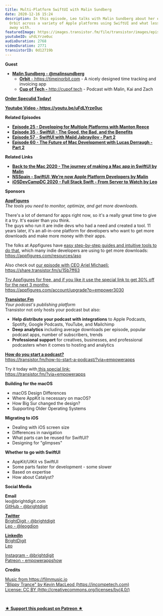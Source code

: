 ```yaml
---
title: Multi-Platform SwiftUI with Malin Sundberg
date: 2020-12-16 15:24
description: In this episode, Leo talks with Malin Sundberg about her experience building
  Orbit across a variety of Apple platforms using SwiftUI and what lessons she came
  away with.
featuredImage: https://images.transistor.fm/file/transistor/images/episode/422245/full_1608126435-artwork.jpg
youtubeID: uFdLYrze0uc
audioDuration: 2768
videoDuration: 2771
transistorID: 0d12719b
---
```

<p><b>Guest</b></p><ul><li>
<a href="https://twitter.com/malinsundberg"><strong>Malin Sundberg - @malinsundberg</strong></a><ul>
<li>
<a href="https://timeinorbit.com"><strong>Orbit</strong> - https://timeinorbit.com</a> - A nicely designed time tracking and invoicing app</li>
<li>
<a href="http://cupof.tech"><strong>Cup of Tech -</strong> http://cupof.tech</a> - Podcast with Malin, Kai and Zach</li>
</ul>
</li></ul><p><a href="https://apps.apple.com/us/app/speculid/id1438319700?mt=12&amp;itsct=apps_box&amp;itscg=30200"><strong>Order Speculid Today!</strong></a><strong></strong></p><p><a href="https://youtu.be/uFdLYrze0uc"><strong>Youtube Video - https://youtu.be/uFdLYrze0uc</strong></a></p><p><b>Related Episodes</b></p><ul>
<li>
<a href="https://share.transistor.fm/s/3498c82f"><strong>Episode 25 - Developing for Multiple Platforms with Manton Reece</strong></a> </li>
<li><a href="https://share.transistor.fm/s/87165d83"><strong>Episode 35</strong> - <strong>SwiftUI - The Good, the Bad, and the Benefits</strong></a></li>
<li><a href="https://share.transistor.fm/s/dfb18c54"><strong>Episode 57</strong> - <strong>SwiftUI with Majid Jabrayilov - Part 2</strong></a></li>
<li><a href="https://share.transistor.fm/s/c73ba3e5"><strong>Episode 60 - The Future of Mac Development with Lucas Derraugh - Part 2</strong></a></li>
</ul><p><b>Related Links</b></p><ul>
<li><a href="https://www.youtube.com/watch?v=twuAkBhoOV8&amp;feature=youtu.be"><strong>Back to the Mac 2020 - The journey of making a Mac app in SwiftUI by Malin</strong></a></li>
<li><a href="https://vimeo.com/479786650/e7f11e6b84"><strong>NSSpain - SwiftUI: We’re now Apple Platform Developers by Malin</strong></a></li>
<li><a href="https://www.youtube.com/watch?v=fzLkHAku1mc"><strong>iOSDevCampDC 2020 - Full Stack Swift - From Server to Watch by Leo</strong></a></li>
</ul><p><b>Sponsors</b></p><p><a href="https://appfigures.com/account/upgrade?p=empower3030"><strong>AppFigures</strong></a><strong><br></strong><em>The tools you need to monitor, optimize, and get more downloads.</em><strong></strong></p><p>There's a lot of demand for apps right now, so it's a really great time to give it a try. It's easier than you think.<br>The guys who run it are indie devs who had a need and created a tool. 11 years later, it's an all-in-one platform for developers who want to get more downloads and make more money with their apps.</p><p>The folks at Appfigures have <a href="https://appfigures.com/resources/aso">easy step-by-step guides and intuitive tools to do that</a>, which many indie developers are using to get more downloads:<br><a href="https://appfigures.com/resources/aso">https://appfigures.com/resources/aso</a></p><p>Also check out <a href="https://share.transistor.fm/s/15b7ff63">our episode with CEO Ariel Michaeli:<br>https://share.transistor.fm/s/15b7ff63</a></p><p><a href="https://appfigures.com/account/upgrade?p=empower3030">Try Appfigures for free, and if you like it use the special link to get 30% off for the next 3 months:</a><a href="https://www.linode.com/?r=97e09acbd5d304d87dadef749491d245e71c74e7"><br></a><a href="https://appfigures.com/account/upgrade?p=empower3030">https://appfigures.com/account/upgrade?p=empower3030</a></p><p><a href="https://transistor.fm/?via=empowerapps"><strong>Transistor.Fm</strong></a><br><em>Your podcast's publishing platform<br></em>Transistor not only hosts your podcast but also:</p><ul>
<li>
<strong>Help distribute your podcast with integrations</strong> to Apple Podcasts, Spotify, Google Podcasts, YouTube, and Mailchimp</li>
<li>
<strong>Deep analytics</strong> including average downloads per episode, popular podcast apps, number of subscribers, trends</li>
<li>
<strong>Professional support</strong> for creatives, businesses, and professional podcasters when it comes to hosting and analytics</li>
</ul><p><a href="https://transistor.fm/how-to-start-a-podcast/?via=empowerapps"><strong>How do you start a podcast?</strong></a><br><a href="https://transistor.fm/how-to-start-a-podcast/?via=empowerapps">https://transistor.fm/how-to-start-a-podcast/?via=empowerapps</a></p><p>Try it today with<a href="https://transistor.fm/?via=empowerapps"> this special link:</a><br><a href="https://transistor.fm/?via=empowerapps">https://transistor.fm/?via=empowerapps</a></p><p><b>Building for the macOS</b></p><ul>
<li>macOS Design Differences</li>
<li>Where AppKit is necessary on macOS?</li>
<li>How Big Sur changed the design?</li>
<li>Supporting Older Operating Systems</li>
</ul><p><b>Migrating to iOS</b></p><ul>
<li>Dealing with iOS screen size</li>
<li>Differences in navigation</li>
<li>What parts can be reused for SwiftUI?</li>
<li>Designing for "glimpses"</li>
</ul><p><b>Whether to go with SwiftUI</b></p><ul>
<li>AppKit/UIKit vs SwiftUI</li>
<li>Some parts faster for development - some slower</li>
<li>Based on expertise </li>
<li>How about Catalyst?</li>
</ul><p><b>Social Media</b></p><p><strong>Email</strong><br>leo@brightdigit.com<br><a href="https://github.com/brightdigit">GitHub - @brightdigit</a></p><p><a href="https://twitter.com/brightdigit"><strong>Twitter </strong><br>BrightDigit - @brightdigit</a><br><a href="https://twitter.com/leogdion">Leo - @leogdion</a></p><p><a href="https://www.linkedin.com/company/bright-digit"><strong>LinkedIn</strong><br>BrightDigit</a><br><a href="https://www.linkedin.com/in/leogdion/">Leo</a></p><p><a href="https://www.instagram.com/brightdigit/">Instagram - @brightdigit</a><br><a href="https://www.patreon.com/empowerappsshow">Patreon - empowerappshow</a></p><p><b>Credits</b></p><p><a href="https://filmmusic.io/">Music from https://filmmusic.io</a><br><a href="https://incompetech.com/">"Blippy Trance" by Kevin MacLeod (https://incompetech.com)</a><br><a href="http://creativecommons.org/licenses/by/4.0/">License: CC BY (http://creativecommons.org/licenses/by/4.0/)</a></p><p><br></p><p><strong><a href="https://www.patreon.com/empowerappsshow" rel="payment" title="★ Support this podcast on Patreon ★">★ Support this podcast on Patreon ★</a></strong></p>
      